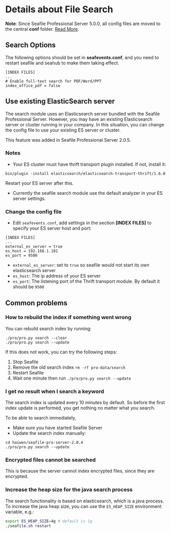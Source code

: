 # Details about File Search

**Note**: Since Seafile Professional Server 5.0.0, all config files are moved to the central **conf** folder. [Read More](../deploy/new_directory_layout_5_0_0.md).

## <a id="search-opt"></a>Search Options

The following options should be set in **seafevents.conf**, and you need to restart seafile and seahub to make them taking effect.

```
[INDEX FILES]
...
# Enable full-text search for PDF/Word/PPT
index_office_pdf = false
```

## Use existing ElasticSearch server

The search module uses an Elasticsearch server bundled with the Seafile Professional Server. However, you may have an existing Elasticsearch server or cluster running in your company. In this situation, you can change the config file to use your existing ES server or cluster.

This feature was added in Seafile Professional Server 2.0.5.

### Notes

- Your ES cluster must have thrift transport plugin installed. If not, install it:

```
bin/plugin -install elasticsearch/elasticsearch-transport-thrift/1.6.0
```

Restart your ES server after this.

- Currently the seafile search module use the default analyzer in your ES server settings.


### Change the config file

- Edit `seafevents.conf`, add settings in the section **[INDEX FILES]** to specify your ES server host and port:

```
[INDEX FILES]
...
external_es_server = true
es_host = 192.168.1.101
es_port = 9500
```

- `external_es_server`: set to `true` so seafile would not start its own elasticsearch server
- `es_host`: The ip address of your ES server
- `es_port`: The listening port of the Thrift transport module. By default it should be `9500`

## <a id="wiki-faq"></a>Common problems

### <a id="how-to-rebuild-search-index"></a>How to rebuild the index if something went wrong

You can rebuild search index by running:

```
./pro/pro.py search --clear
./pro/pro.py search --update
```

If this does not work, you can try the following steps:

1. Stop Seafile
2. Remove the old search index `rm -rf pro-data/search`
3. Restart Seafile
4. Wait one minute then run `./pro/pro.py search --update`


### <a id="wiki-search-no-result"></a>I get no result when I search a keyword

The search index is updated every 10 minutes by default. So before the first index update is performed, you get nothing no matter what you search.

  To be able to search immediately,

  - Make sure you have started Seafile Server
  - Update the search index manually:

```
cd haiwen/seafile-pro-server-2.0.4
./pro/pro.py search --update
```

### <a id="wiki-cannot-search-encrypted-files"></a>Encrypted files cannot be searched

This is because the server cannot index encrypted files, since they are encrypted.

### <a id="how-to-increase-search-process-memory"></a>Increase the heap size for the java search process

The search functionality is based on elasticsearch, which is a java process. To increase the java heap size, you can use the `ES_HEAP_SIZE` environment variable, e.g.:

```sh
export ES_HEAP_SIZE=4g # default is 1g
./seafile.sh restart
```

